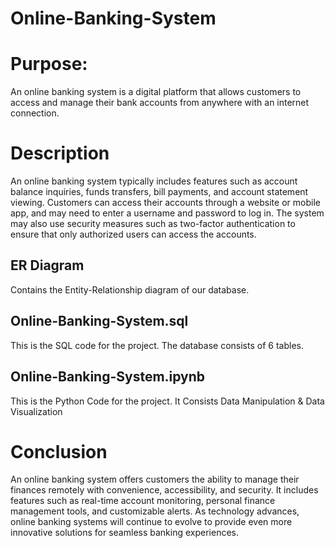 # Online-Banking-System

# Purpose: 
An online banking system is a digital platform that allows customers to access and manage their bank accounts from anywhere with an internet connection.

# Description

An online banking system typically includes features such as account balance inquiries, funds transfers, bill payments, and account statement viewing. Customers can access their accounts through a website or mobile app, and may need to enter a username and password to log in. The system may also use security measures such as two-factor authentication to ensure that only authorized users can access the accounts.

## ER Diagram

Contains the Entity-Relationship diagram of our database.

## Online-Banking-System.sql

This is the SQL code for the project. The database consists of 6 tables.

## Online-Banking-System.ipynb

This is the Python Code for the project. It Consists Data Manipulation & Data Visualization

# Conclusion

An online banking system offers customers the ability to manage their finances remotely with convenience, accessibility, and security. It includes features such as real-time account monitoring, personal finance management tools, and customizable alerts. As technology advances, online banking systems will continue to evolve to provide even more innovative solutions for seamless banking experiences.
